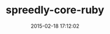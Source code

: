 ---
layout: post
title:  "spreedly-core-ruby"
repo:   "spreedly/spreedly-core-ruby"
date:   2015-02-18 17:12:02
gemurl: http://github.com/spreedly/spreedly-core-ruby
---